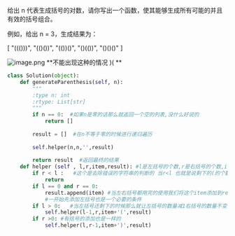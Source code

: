 给出 n 代表生成括号的对数，请你写出一个函数，使其能够生成所有可能的并且有效的括号组合。

例如，给出 n = 3，生成结果为：

[
  "((()))",
  "(()())",
  "(())()",
  "()(())",
  "()()()"
]

![image.png](https://upload-images.jianshu.io/upload_images/14555448-3f88fbe0a24ada18.png?imageMogr2/auto-orient/strip%7CimageView2/2/w/1240)
**不能出现这种的情况 )( **


```python
class Solution(object):
    def generateParenthesis(self, n):
        """
        :type n: int
        :rtype: List[str]
        """
        if n == 0:  #如果n是零的话那么就返回一个空的列表,没什么好说的
            return []
        
        result = []  #在n不等于零的时候进行递归遍历
        
        self.helper(n,n,'',result)
        
        return result  #返回最终的结果
    def helper (self , l,r,item,result): #l是左括号的个数,r是右括号的个数,item存储的每一个符合要求的字符串((()))类似这种的
        if r < l :   #这个是去除错误的字符串的判断的 当r<l 也就是说剩下的(的个数比)括号的个数少也就是这种情况 ()) 实际上应该左括号要么比右括号用的多,剩下的就少才能满足要求  .这个判断语句就筛除了所有不满足添加的字符串
            return
        if l == 0 and r == 0:
            result.append(item) #当左右括号都用完的使用我们将这个item添加到result中
            #一开始先添加左括号也是一个必要的条件
        if l > 0:   #当左括号还剩下的时候那么就让左括号的数量减1右括号的数量不变,item串加上一个左括号,然后就是递归
            self.helper(l-1,r,item+'(',result)
        if r >0: #有括号的添加也是一样的
            self.helper(l,r-1,item+')',result)

```
